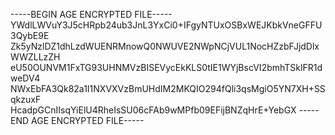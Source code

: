 -----BEGIN AGE ENCRYPTED FILE-----
YWdlLWVuY3J5cHRpb24ub3JnL3YxCi0+IFgyNTUxOSBxWEJKbkVneGFFU3QybE9E
Zk5yNzlDZ1dhLzdWUENRMnowQ0NWUVE2NWpNCjVUL1NocHZzbFJjdDlxWWZLLzZH
eU50OUNVM1FxTG93UHNMVzBISEVycEkKLS0tIE1WYjBscVI2bmhTSklFR1dweDV4
NWxEbFA3Qk82a1I1NXVXVzBmUHdIM2MKQIO294fQli3qsMgiO5YN7XH+SSqkzuxF
HcadpGCnIIsqYiElU4RheIsSU06cFAb9wMPfb09EFijBNZqHrE+YebGX
-----END AGE ENCRYPTED FILE-----

